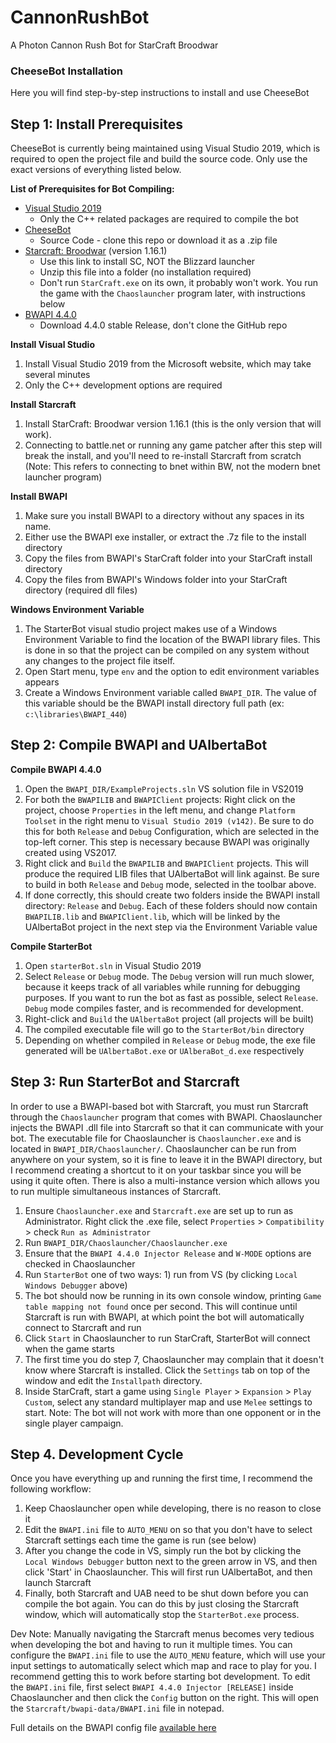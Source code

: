 # CannonRushBot

A Photon Cannon Rush Bot for StarCraft Broodwar

### CheeseBot Installation 

Here you will find step-by-step instructions to install and use CheeseBot

## Step 1: Install Prerequisites

CheeseBot is currently being maintained using Visual Studio 2019, which is required to open the project file and build the source code. Only use the exact versions of everything listed below.

**List of Prerequisites for Bot Compiling:**
  * [Visual Studio 2019](https://visualstudio.microsoft.com/vs/)
    * Only the C++ related packages are required to compile the bot
  * [CheeseBot](https://github.com/elliottbarnes/CannonRushBot) 
    * Source Code - clone this repo or download it as a .zip file
  * [Starcraft: Broodwar](https://starcraftbw.s3.us-east-2.amazonaws.com/Starcraft_1161.zip) (version 1.16.1)
    * Use this link to install SC, NOT the Blizzard launcher
    * Unzip this file into a folder (no installation required)
    * Don't run `StarCraft.exe` on its own, it probably won't work. You run the game with the `Chaoslauncher` program later, with instructions below
  * [BWAPI 4.4.0](https://github.com/bwapi/bwapi/releases/tag/v4.4.0) 
    * Download 4.4.0 stable Release, don't clone the GitHub repo

**Install Visual Studio**
  1. Install Visual Studio 2019 from the Microsoft website, which may take several minutes
  2. Only the C++ development options are required

**Install Starcraft**
  1. Install StarCraft: Broodwar version 1.16.1 (this is the only version that will work). 
  2. Connecting to battle.net or running any game patcher after this step will break the install, and you'll need to re-install Starcraft from scratch (Note: This refers to connecting to bnet within BW, not the modern bnet launcher program)

**Install BWAPI**
  1. Make sure you install BWAPI to a directory without any spaces in its name. 
  2. Either use the BWAPI exe installer, or extract the .7z file to the install directory
  3. Copy the files from BWAPI's StarCraft folder into your StarCraft install directory
  4. Copy the files from BWAPI's Windows folder into your StarCraft directory (required dll files)

**Windows Environment Variable**
  1. The StarterBot visual studio project makes use of a Windows Environment Variable to find the location of the BWAPI library files. This is done in so that the project can be compiled on any system without any changes to the project file itself.
  2. Open Start menu, type `env` and the option to edit environment variables appears
  3. Create a Windows Environment variable called `BWAPI_DIR`. The value of this variable should be the BWAPI install directory full path (ex: `c:\libraries\BWAPI_440`)
  
## Step 2: Compile BWAPI and UAlbertaBot

**Compile BWAPI 4.4.0**
   1. Open the `BWAPI_DIR/ExampleProjects.sln` VS solution file in VS2019
   2. For both the `BWAPILIB` and `BWAPIClient` projects: Right click on the project, choose `Properties` in the left menu, and change `Platform Toolset` in the right menu to `Visual Studio 2019 (v142)`. Be sure to do this for both `Release` and `Debug` Configuration, which are selected in the top-left corner. This step is necessary because BWAPI was originally created using VS2017. 
   3. Right click and `Build` the `BWAPILIB` and `BWAPIClient` projects. This will produce the required LIB files that UAlbertaBot will link against. Be sure to build in both `Release` and `Debug` mode, selected in the toolbar above.
   4. If done correctly, this should create two folders inside the BWAPI install directory: `Release` and `Debug`. Each of these folders should now contain `BWAPILIB.lib` and `BWAPIClient.lib`, which will be linked by the UAlbertaBot project in the next step via the Environment Variable value

**Compile StarterBot**
  1. Open `starterBot.sln` in Visual Studio 2019
  2. Select `Release` or `Debug` mode. The `Debug` version will run much slower, because it keeps track of all variables while running for debugging purposes. If you want to run the bot as fast as possible, select `Release`. `Debug` mode compiles faster, and is recommended for development.
  3. Right-click and `Build` the `UAlbertaBot` project (all projects will be built)
  4. The compiled executable file will go to the `StarterBot/bin` directory
  5. Depending on whether compiled in `Release` or `Debug` mode, the exe file generated will be `UAlbertaBot.exe` or `UAlberaBot_d.exe` respectively

## Step 3: Run StarterBot and Starcraft

In order to use a BWAPI-based bot with Starcraft, you must run Starcraft through the `Chaoslauncher` program that comes with BWAPI. Chaoslauncher injects the BWAPI .dll file into Starcraft so that it can communicate with your bot. The executable file for Chaoslauncher is `Chaoslauncher.exe` and is located in `BWAPI_DIR/Chaoslauncher/`. Chaoslauncher can be run from anywhere on your system, so it is fine to leave it in the BWAPI directory, but I recommend creating a shortcut to it on your taskbar since you will be using it quite often. There is also a multi-instance version which allows you to run multiple simultaneous instances of Starcraft.

1. Ensure `Chaoslauncher.exe` and `Starcraft.exe` are set up to run as Administrator. Right click the .exe file, select `Properties` > `Compatibility` > check `Run as Administrator`
2. Run `BWAPI_DIR/Chaoslauncher/Chaoslauncher.exe` 
4. Ensure that the `BWAPI 4.4.0 Injector Release` and `W-MODE` options are checked in Chaoslauncher
5. Run `StarterBot` one of two ways: 1) run from VS (by clicking `Local Windows Debugger` above)
6. The bot should now be running in its own console window, printing `Game table mapping not found` once per second. This will continue until Starcraft is run with BWAPI, at which point the bot will automatically connect to Starcraft and run
7. Click `Start` in Chaoslauncher to run StarCraft, StarterBot will connect when the game starts
8. The first time you do step 7, Chaoslauncher may complain that it doesn't know where Starcraft is installed. Click the `Settings` tab on top of the window and edit the `Installpath` directory.
9. Inside StarCraft, start a game using `Single Player` > `Expansion` > `Play Custom`, select any standard multiplayer map and use `Melee` settings to start. Note: The bot will not work with more than one opponent or in the single player campaign.

## Step 4. Development Cycle

Once you have everything up and running the first time, I recommend the following workflow:

1. Keep Chaoslauncher open while developing, there is no reason to close it
2. Edit the `BWAPI.ini` file to `AUTO_MENU` on so that you don't have to select Starcraft settings each time the game is run (see below)
3. After you change the code in VS, simply run the bot by clicking the `Local Windows Debugger` button next to the green arrow in VS, and then click 'Start' in Chaoslauncher. This will first run UAlbertaBot, and then launch Starcraft
4. Finally, both Starcraft and UAB need to be shut down before you can compile the bot again. You can do this by just closing the Starcraft window, which will automatically stop the `StarterBot.exe` process.

Dev Note: Manually navigating the Starcraft menus becomes very tedious when developing the bot and having to run it multiple times. You can configure the `BWAPI.ini` file to use the `AUTO_MENU` feature, which will use your input settings to automatically select which map and race to play for you. I recommend getting this to work before starting bot development. To edit the `BWAPI.ini` file, first select `BWAPI 4.4.0 Injector [RELEASE]` inside Chaoslauncher and then click the `Config` button on the right. This will open the `Starcraft/bwapi-data/BWAPI.ini` file in notepad.

Full details on the BWAPI config file [available here](https://github.com/bwapi/bwapi/wiki/Configuration)
